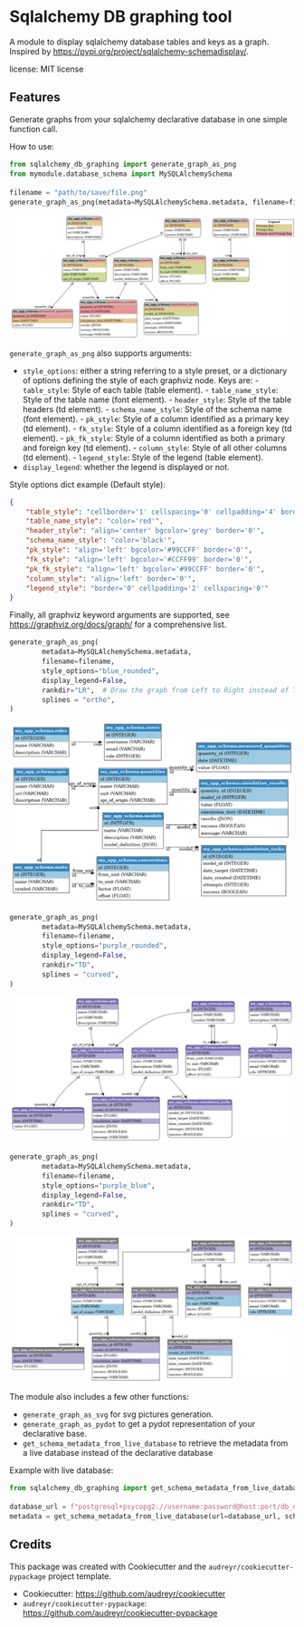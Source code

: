 # Sqlalchemy DB graphing tool

A module to display sqlalchemy database tables and keys as a graph. Inspired by https://pypi.org/project/sqlalchemy-schemadisplay/.

license: MIT license

## Features

Generate graphs from your sqlalchemy declarative database in one simple function call.

How to use:
```python
from sqlalchemy_db_graphing import generate_graph_as_png
from mymodule.database_schema import MySQLAlchemySchema

filename = "path/to/save/file.png"
generate_graph_as_png(metadata=MySQLAlchemySchema.metadata, filename=filename)
```
![Database Graph](diagrams/default.png)

`generate_graph_as_png` also supports arguments:
- `style_options`: either a string referring to a style preset, or a dictionary of options defining the style of each graphviz node. Keys are:
        - `table_style`: Style of each table (table element).
        - `table_name_style`: Style of the table name (font element).
        - `header_style`: Style of the table headers (td element).
        - `schema_name_style`: Style of the schema name (font element).
        - `pk_style`: Style of a column identified as a primary key (td element).
        - `fk_style`: Style of a column identified as a foreign key (td element).
        - `pk_fk_style`: Style of a column identified as both a primary and foreign key (td element).
        - `column_style`: Style of all other columns (td element).
        - `legend_style`: Style of the legend (table element).
- `display_legend`: whether the legend is displayed or not.

Style options dict example (Default style):
```json
{
    "table_style": "cellborder='1' cellspacing='0' cellpadding='4' border='1' style='rounded'",
    "table_name_style": "color='red'",
    "header_style": "align='center' bgcolor='grey' border='0'",
    "schema_name_style": "color='black'",
    "pk_style": "align='left' bgcolor='#99CCFF' border='0'",
    "fk_style": "align='left' bgcolor='#CCFF99' border='0'",
    "pk_fk_style": "align='left' bgcolor='#99CCFF' border='0'",
    "column_style": "align='left' border='0'",
    "legend_style": "border='0' cellpadding='2' cellspacing='0'"
}
```

Finally, all graphviz keyword arguments are supported, see https://graphviz.org/docs/graph/ for a comprehensive list.

```python
generate_graph_as_png(
        metadata=MySQLAlchemySchema.metadata,
        filename=filename,
        style_options="blue_rounded",
        display_legend=False,
        rankdir="LR",  # Draw the graph from Left to Right instead of Top Down.
        splines = "ortho",
)
```
![Database Graph](diagrams/blue.png)

```python
generate_graph_as_png(
        metadata=MySQLAlchemySchema.metadata,
        filename=filename,
        style_options="purple_rounded",
        display_legend=False,
        rankdir="TD",
        splines = "curved",
)
```
![Database Graph](diagrams/purple_rounded.png)

```python
generate_graph_as_png(
        metadata=MySQLAlchemySchema.metadata,
        filename=filename,
        style_options="purple_blue",
        display_legend=False,
        rankdir="TD",
        splines = "curved",
)
```
![Database Graph](diagrams/purple_blue.png)

The module also includes a few other functions:
- `generate_graph_as_svg` for svg pictures generation.
- `generate_graph_as_pydot` to get a pydot representation of your declarative base.
- `get_schema_metadata_from_live_database` to retrieve the metadata from a live database instead of the declarative database

Example with live database:
```python
from sqlalchemy_db_graphing import get_schema_metadata_from_live_database

database_url = f"postgresql+psycopg2://username:password@host:port/db_name"
metadata = get_schema_metadata_from_live_database(url=database_url, schema="my_app_schema")
```

## Credits

This package was created with Cookiecutter and the `audreyr/cookiecutter-pypackage` project template.

- Cookiecutter: https://github.com/audreyr/cookiecutter
- `audreyr/cookiecutter-pypackage`: https://github.com/audreyr/cookiecutter-pypackage
